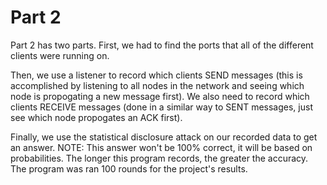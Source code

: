   
# Part 2

Part 2 has two parts.  First, we had to find the ports that all of the different clients were running on.  

Then, we use a listener to record which clients SEND messages (this is accomplished by listening to all nodes in the network and seeing which node is propogating a new message first).
  We also need to record which clients RECEIVE messages (done in a similar way to SENT messages, just see which node propogates an ACK first).


Finally, we use the statistical disclosure attack on our recorded data to get an answer.
NOTE: This answer won't be 100% correct, it will be based on probabilities.  The longer this program records, the greater the accuracy.  The program was ran 100 rounds for the project's results.
